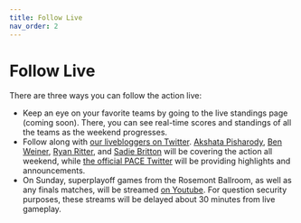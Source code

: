 ```yaml
---
title: Follow Live
nav_order: 2
---
```


# Follow Live

There are three ways you can follow the action live:

* Keep an eye on your favorite teams by going to the live standings page (coming soon). There, you can see real-time scores and standings of all the teams as the weekend progresses.
* Follow along with [our livebloggers on Twitter](https://twitter.com/i/lists/1532909314582667264). [Akshata Pisharody](https://twitter.com/PACENSC_AP), [Ben Weiner](https://twitter.com/PACENSC_BW), [Ryan Ritter](https://twitter.com/PACENSC_RJR), and [Sadie Britton](https://twitter.com/PACENSC_SadieB) will be covering the action all weekend, while [the official PACE Twitter](https://twitter.com/PACENSC) will be providing highlights and announcements.
* On Sunday, superplayoff games from the Rosemont Ballroom, as well as any finals matches, will be streamed [on Youtube](https://www.youtube.com/channel/UCjPjiMYO4MA46kOJDsXaxOw). For question security purposes, these streams will be delayed about 30 minutes from live gameplay.
